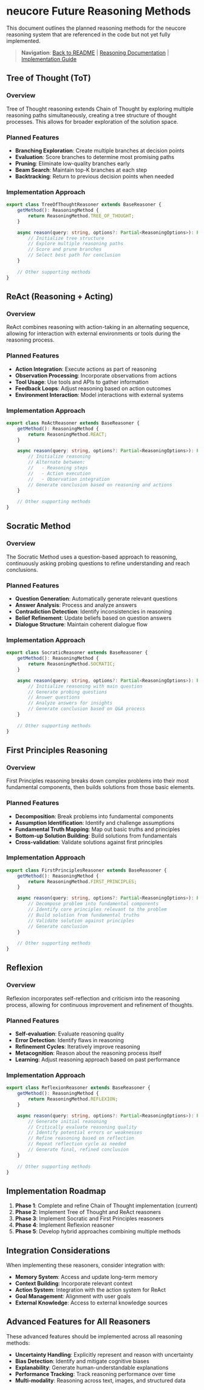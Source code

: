 # neucore Future Reasoning Methods

This document outlines the planned reasoning methods for the neucore reasoning system that are referenced in the code but not yet fully implemented.

> **Navigation**: [Back to README](../README.md) | [Reasoning Documentation](REASONING.md) | [Implementation Guide](IMPLEMENTATION-GUIDE.md)

## Tree of Thought (ToT)

### Overview
Tree of Thought reasoning extends Chain of Thought by exploring multiple reasoning paths simultaneously, creating a tree structure of thought processes. This allows for broader exploration of the solution space.

### Planned Features
- **Branching Exploration**: Create multiple branches at decision points
- **Evaluation**: Score branches to determine most promising paths
- **Pruning**: Eliminate low-quality branches early
- **Beam Search**: Maintain top-K branches at each step
- **Backtracking**: Return to previous decision points when needed

### Implementation Approach
```typescript
export class TreeOfThoughtReasoner extends BaseReasoner {
    getMethod(): ReasoningMethod {
        return ReasoningMethod.TREE_OF_THOUGHT;
    }

    async reason(query: string, options?: Partial<ReasoningOptions>): Promise<ReasoningResult> {
        // Initialize tree structure
        // Explore multiple reasoning paths
        // Score and prune branches
        // Select best path for conclusion
    }
    
    // Other supporting methods
}
```

## ReAct (Reasoning + Acting)

### Overview
ReAct combines reasoning with action-taking in an alternating sequence, allowing for interaction with external environments or tools during the reasoning process.

### Planned Features
- **Action Integration**: Execute actions as part of reasoning
- **Observation Processing**: Incorporate observations from actions
- **Tool Usage**: Use tools and APIs to gather information
- **Feedback Loops**: Adjust reasoning based on action outcomes
- **Environment Interaction**: Model interactions with external systems

### Implementation Approach
```typescript
export class ReActReasoner extends BaseReasoner {
    getMethod(): ReasoningMethod {
        return ReasoningMethod.REACT;
    }

    async reason(query: string, options?: Partial<ReasoningOptions>): Promise<ReasoningResult> {
        // Initialize reasoning
        // Alternate between:
        //   - Reasoning steps
        //   - Action execution
        //   - Observation integration
        // Generate conclusion based on reasoning and actions
    }
    
    // Other supporting methods
}
```

## Socratic Method

### Overview
The Socratic Method uses a question-based approach to reasoning, continuously asking probing questions to refine understanding and reach conclusions.

### Planned Features
- **Question Generation**: Automatically generate relevant questions
- **Answer Analysis**: Process and analyze answers
- **Contradiction Detection**: Identify inconsistencies in reasoning
- **Belief Refinement**: Update beliefs based on question answers
- **Dialogue Structure**: Maintain coherent dialogue flow

### Implementation Approach
```typescript
export class SocraticReasoner extends BaseReasoner {
    getMethod(): ReasoningMethod {
        return ReasoningMethod.SOCRATIC;
    }

    async reason(query: string, options?: Partial<ReasoningOptions>): Promise<ReasoningResult> {
        // Initialize reasoning with main question
        // Generate probing questions
        // Answer questions
        // Analyze answers for insights
        // Generate conclusion based on Q&A process
    }
    
    // Other supporting methods
}
```

## First Principles Reasoning

### Overview
First Principles reasoning breaks down complex problems into their most fundamental components, then builds solutions from those basic elements.

### Planned Features
- **Decomposition**: Break problems into fundamental components
- **Assumption Identification**: Identify and challenge assumptions
- **Fundamental Truth Mapping**: Map out basic truths and principles
- **Bottom-up Solution Building**: Build solutions from fundamentals
- **Cross-validation**: Validate solutions against first principles

### Implementation Approach
```typescript
export class FirstPrinciplesReasoner extends BaseReasoner {
    getMethod(): ReasoningMethod {
        return ReasoningMethod.FIRST_PRINCIPLES;
    }

    async reason(query: string, options?: Partial<ReasoningOptions>): Promise<ReasoningResult> {
        // Decompose problem into fundamental components
        // Identify core principles relevant to the problem
        // Build solution from fundamental truths
        // Validate solution against principles
        // Generate conclusion
    }
    
    // Other supporting methods
}
```

## Reflexion

### Overview
Reflexion incorporates self-reflection and criticism into the reasoning process, allowing for continuous improvement and refinement of thoughts.

### Planned Features
- **Self-evaluation**: Evaluate reasoning quality
- **Error Detection**: Identify flaws in reasoning
- **Refinement Cycles**: Iteratively improve reasoning
- **Metacognition**: Reason about the reasoning process itself
- **Learning**: Adjust reasoning approach based on past performance

### Implementation Approach
```typescript
export class ReflexionReasoner extends BaseReasoner {
    getMethod(): ReasoningMethod {
        return ReasoningMethod.REFLEXION;
    }

    async reason(query: string, options?: Partial<ReasoningOptions>): Promise<ReasoningResult> {
        // Generate initial reasoning
        // Critically evaluate reasoning quality
        // Identify potential errors or weaknesses
        // Refine reasoning based on reflection
        // Repeat reflection cycle as needed
        // Generate final, refined conclusion
    }
    
    // Other supporting methods
}
```

## Implementation Roadmap

1. **Phase 1**: Complete and refine Chain of Thought implementation (current)
2. **Phase 2**: Implement Tree of Thought and ReAct reasoners
3. **Phase 3**: Implement Socratic and First Principles reasoners
4. **Phase 4**: Implement Reflexion reasoner
5. **Phase 5**: Develop hybrid approaches combining multiple methods

## Integration Considerations

When implementing these reasoners, consider integration with:

- **Memory System**: Access and update long-term memory
- **Context Building**: Incorporate relevant context
- **Action System**: Integration with the action system for ReAct
- **Goal Management**: Alignment with user goals
- **External Knowledge**: Access to external knowledge sources

## Advanced Features for All Reasoners

These advanced features should be implemented across all reasoning methods:

- **Uncertainty Handling**: Explicitly represent and reason with uncertainty
- **Bias Detection**: Identify and mitigate cognitive biases
- **Explanability**: Generate human-understandable explanations
- **Performance Tracking**: Track reasoning performance over time
- **Multi-modality**: Reasoning across text, images, and structured data 